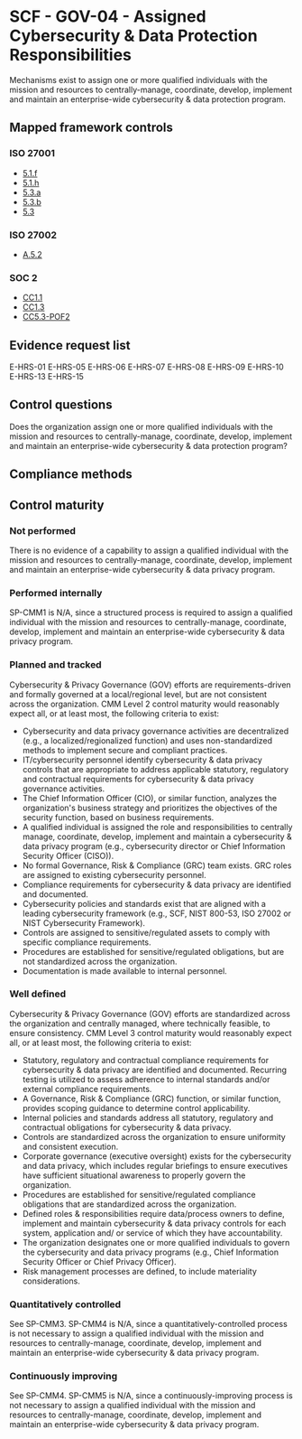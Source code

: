 # SCF - GOV-04 - Assigned Cybersecurity & Data Protection Responsibilities
Mechanisms exist to assign one or more qualified individuals with the mission and resources to centrally-manage, coordinate, develop, implement and maintain an enterprise-wide cybersecurity & data protection program.
## Mapped framework controls
### ISO 27001
- [5.1.f](../iso27001/5.md#51f)
- [5.1.h](../iso27001/5.md#51h)
- [5.3.a](../iso27001/5.md#53a)
- [5.3.b](../iso27001/5.md#53b)
- [5.3](../iso27001/5.md#53)

### ISO 27002
- [A.5.2](../iso27002/a-5.md#a52)

### SOC 2
- [CC1.1](../soc2/cc11.md)
- [CC1.3](../soc2/cc13.md)
- [CC5.3-POF2](../soc2/cc53-pof2.md)

## Evidence request list
E-HRS-01
E-HRS-05
E-HRS-06
E-HRS-07
E-HRS-08
E-HRS-09
E-HRS-10
E-HRS-13
E-HRS-15

## Control questions
Does the organization assign one or more qualified individuals with the mission and resources to centrally-manage, coordinate, develop, implement and maintain an enterprise-wide cybersecurity & data protection program?

## Compliance methods


## Control maturity
### Not performed
There is no evidence of a capability to assign a qualified individual with the mission and resources to centrally-manage, coordinate, develop, implement and maintain an enterprise-wide cybersecurity & data privacy program.

### Performed internally
SP-CMM1 is N/A, since a structured process is required to assign a qualified individual with the mission and resources to centrally-manage, coordinate, develop, implement and maintain an enterprise-wide cybersecurity & data privacy program.

### Planned and tracked
Cybersecurity & Privacy Governance (GOV) efforts are requirements-driven and formally governed at a local/regional level, but are not consistent across the organization. CMM Level 2 control maturity would reasonably expect all, or at least most, the following criteria to exist:
- Cybersecurity and data privacy governance activities are decentralized (e.g., a localized/regionalized function) and uses non-standardized methods to implement secure and compliant practices.
- IT/cybersecurity personnel identify cybersecurity & data privacy controls that are appropriate to address applicable statutory, regulatory and contractual requirements for cybersecurity & data privacy governance activities.
- The Chief Information Officer (CIO), or similar function, analyzes the organization's business strategy and prioritizes the objectives of the security function, based on business requirements.
- A qualified individual is assigned the role and responsibilities to centrally manage, coordinate, develop, implement and maintain a cybersecurity & data privacy program (e.g., cybersecurity director or Chief Information Security Officer (CISO)).
- No formal Governance, Risk & Compliance (GRC) team exists. GRC roles are assigned to existing cybersecurity personnel.
- Compliance requirements for cybersecurity & data privacy are identified and documented.
- Cybersecurity policies and standards exist that are aligned with a leading cybersecurity framework (e.g., SCF, NIST 800-53, ISO 27002 or NIST Cybersecurity Framework).
- Controls are assigned to sensitive/regulated assets to comply with specific compliance requirements.
- Procedures are established for sensitive/regulated obligations, but are not standardized across the organization.
- Documentation is made available to internal personnel.

### Well defined
Cybersecurity & Privacy Governance (GOV) efforts are standardized across the organization and centrally managed, where technically feasible, to ensure consistency. CMM Level 3 control maturity would reasonably expect all, or at least most, the following criteria to exist:
- Statutory, regulatory and contractual compliance requirements for cybersecurity & data privacy are identified and documented. Recurring testing is utilized to assess adherence to internal standards and/or external compliance requirements.
- A Governance, Risk & Compliance (GRC) function, or similar function, provides scoping guidance to determine control applicability.
- Internal policies and standards address all statutory, regulatory and contractual obligations for cybersecurity & data privacy.
- Controls are standardized across the organization to ensure uniformity and consistent execution.
- Corporate governance (executive oversight) exists for the cybersecurity and data privacy, which includes regular briefings to ensure executives have sufficient situational awareness to properly govern the organization.
- Procedures are established for sensitive/regulated compliance obligations that are standardized across the organization.
- Defined roles & responsibilities require data/process owners to define, implement and maintain cybersecurity & data privacy controls for each system, application and/ or service of which they have accountability.
- The organization designates one or more qualified individuals to govern the cybersecurity and data privacy programs (e.g., Chief Information Security Officer or Chief Privacy Officer).
- Risk management processes are defined, to include materiality considerations.

### Quantitatively controlled
See SP-CMM3. SP-CMM4 is N/A, since a quantitatively-controlled process is not necessary to assign a qualified individual with the mission and resources to centrally-manage, coordinate, develop, implement and maintain an enterprise-wide cybersecurity & data privacy program.

### Continuously improving
See SP-CMM4. SP-CMM5 is N/A, since a continuously-improving process is not necessary to assign a qualified individual with the mission and resources to centrally-manage, coordinate, develop, implement and maintain an enterprise-wide cybersecurity & data privacy program.
